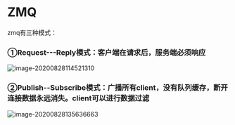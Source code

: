 # ZMQ

<u></u>

zmq有三种模式：

### **①Request---Reply模式：客户端在请求后，服务端必须响应**

![image-20200828114521310](C:\Users\mingb\AppData\Roaming\Typora\typora-user-images\image-20200828114521310.png)

### **②Publish--Subscribe模式：广播所有client，没有队列缓存，断开连接数据永远消失。client可以进行数据过滤**

![image-20200828135636663](C:\Users\mingb\AppData\Roaming\Typora\typora-user-images\image-20200828135636663.png)